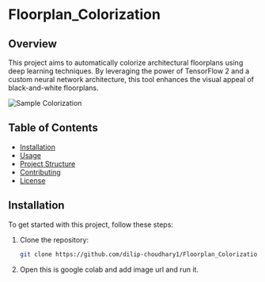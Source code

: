 # Floorplan_Colorization

## Overview

This project aims to automatically colorize architectural floorplans using deep learning techniques. By leveraging the power of TensorFlow 2 and a custom neural network architecture, this tool enhances the visual appeal of black-and-white floorplans.

![Sample Colorization](images/sample_colorization.png)

## Table of Contents

- [Installation](#installation)
- [Usage](#usage)
- [Project Structure](#project-structure)
- [Contributing](#contributing)
- [License](#license)

## Installation

To get started with this project, follow these steps:

1. Clone the repository:

   ```bash
   git clone https://github.com/dilip-choudhary1/Floorplan_Colorization.git

2. Open this is google colab and add image url and run it.

